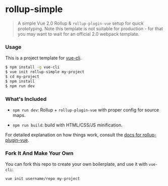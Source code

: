 # rollup-simple

> A simple Vue 2.0 Rollup & `rollup-plugin-vue` setup for quick prototyping. Note this template is not suitable for production - for that you may want to wait for an official 2.0 webpack template.

### Usage

This is a project template for [vue-cli](https://github.com/vuejs/vue-cli).

``` bash
$ npm install -g vue-cli
$ vue init rollup-simple my-project
$ cd my-project
$ npm install
$ npm run dev
```

### What's Included

- `npm run dev`: Rollup + `rollup-plugin-vue` with proper config for source maps.

- `npm run build`: build with HTML/CSS/JS minification.

For detailed explanation on how things work, consult the [docs for rollup-plugin-vue](http://vuejs.github.io/rollup-plugin-vue).

### Fork It And Make Your Own

You can fork this repo to create your own boilerplate, and use it with `vue-cli`:

``` bash
vue init username/repo my-project
```